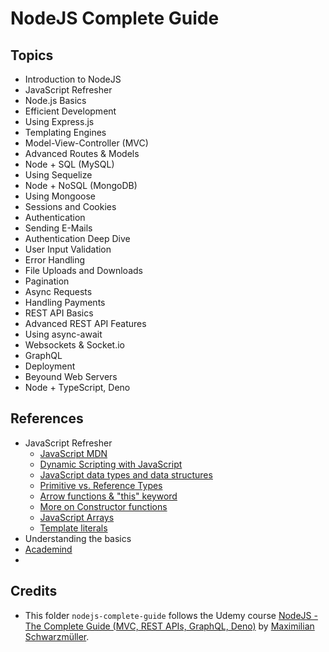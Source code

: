 # NodeJS Complete Guide

## Topics
- Introduction to NodeJS
- JavaScript Refresher
- Node.js Basics
- Efficient Development
- Using Express.js
- Templating Engines
- Model-View-Controller (MVC)
- Advanced Routes & Models
- Node + SQL (MySQL)
- Using Sequelize
- Node + NoSQL (MongoDB)
- Using Mongoose
- Sessions and Cookies
- Authentication
- Sending E-Mails
- Authentication Deep Dive
- User Input Validation
- Error Handling
- File Uploads and Downloads
- Pagination
- Async Requests
- Handling Payments
- REST API Basics
- Advanced REST API Features
- Using async-await
- Websockets & Socket.io
- GraphQL
- Deployment
- Beyound Web Servers
- Node + TypeScript, Deno

## References
- JavaScript Refresher
  - [JavaScript MDN](https://developer.mozilla.org/en-US/docs/Web/JavaScript)
  - [Dynamic Scripting with JavaScript](https://developer.mozilla.org/en-US/docs/Learn_web_development/Core/Scripting)
  - [JavaScript data types and data structures](https://developer.mozilla.org/en-US/docs/Web/JavaScript/Guide/Data_structures)
  - [Primitive vs. Reference Types](https://academind.com/tutorials/reference-vs-primitive-values)
  - [Arrow functions & "this" keyword](https://academind.com/tutorials/this-keyword-function-references)
  - [More on Constructor functions](https://developer.mozilla.org/en-US/docs/Web/JavaScript/Reference/Global_Objects/Object/constructor)
  - [JavaScript Arrays](https://developer.mozilla.org/en-US/docs/Web/JavaScript/Reference/Global_Objects/Array)
  - [Template literals](https://developer.mozilla.org/en-US/docs/Web/JavaScript/Reference/Global_Objects/Object/constructor)
- Understanding the basics
- [Academind](https://academind.com/tutorials/)
- 

## Credits
- This folder `nodejs-complete-guide` follows the Udemy course [NodeJS - The Complete Guide (MVC, REST APIs, GraphQL, Deno)](https://www.udemy.com/course/nodejs-the-complete-guide) by [Maximilian Schwarzmüller](https://www.udemy.com/user/maximilian-schwarzmuller/).
